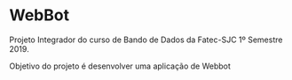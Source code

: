 # WebBot

Projeto Integrador do curso de Bando de Dados da Fatec-SJC 1º Semestre 2019.

Objetivo do projeto é desenvolver uma aplicação de Webbot